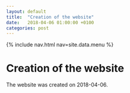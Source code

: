 ```yaml
---
layout: default
title:  "Creation of the website"
date:   2018-04-06 01:00:00 +0100
categories: post
---
```


{% include nav.html nav=site.data.menu %}

# Creation of the website #

The website was created on 2018-04-06.

